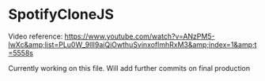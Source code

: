 # SpotifyCloneJS
Video reference: https://www.youtube.com/watch?v=ANzPM5-lwXc&amp;list=PLu0W_9lII9aiQiOwthuSvinxoflmhRxM3&amp;index=1&amp;t=5558s

Currently working on this file. Will add further commits on final production
